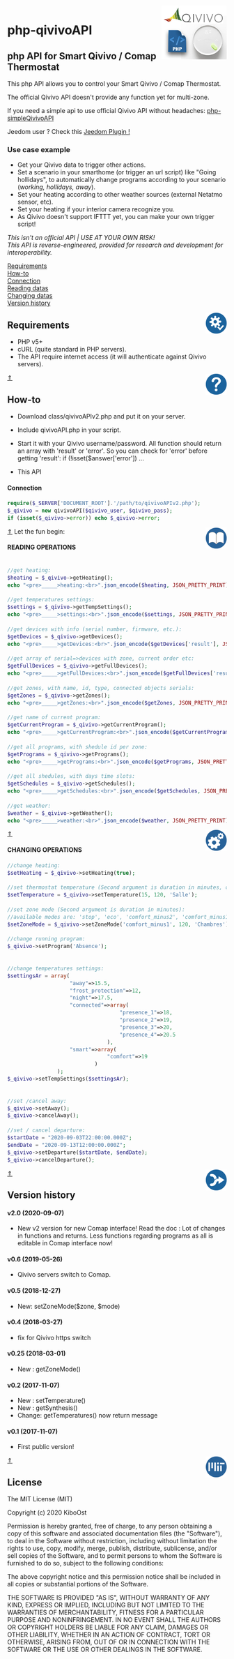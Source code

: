 <img align="right" src="/readmeAssets/qivivoAPI.jpg" width="150">

# php-qivivoAPI

## php API for Smart Qivivo / Comap Thermostat

This php API allows you to control your Smart Qivivo / Comap Thermostat.

The official Qivivo API doesn't provide any function yet for multi-zone.

If you need a simple api to use official Qivivo API without headaches: [php-simpleQivivoAPI](https://github.com/KiboOst/php-simpleQivivoAPI)

Jeedom user ? Check this  [Jeedom Plugin !](https://kiboost.github.io/jeedom_docs/plugins/qivivo/fr_FR/)

### Use case example
- Get your Qivivo data to trigger other actions.<br />
- Set a scenario in your smarthome (or trigger an url script) like "Going hollidays", to automatically change programs according to your scenario (*working, hollidays, away*).<br />
- Set your heating according to other weather sources (external Netatmo sensor, etc).<br />
- Set your heating if your interior camera recognize you.<br />
- As Qivivo doesn't support IFTTT yet, you can make your own trigger script!


*This isn't an official API | USE AT YOUR OWN RISK!<br />
This API is reverse-engineered, provided for research and development for interoperability.*<br />

[Requirements](#requirements)<br />
[How-to](#how-to)<br />
[Connection](#connection)<br />
[Reading datas](#reading-operations)<br />
[Changing datas](#changing-operations)<br />
[Version history](#version-history)<br />

<img align="right" src="/readmeAssets/requirements.png" width="48">

## Requirements
- PHP v5+
- cURL (quite standard in PHP servers).
- The API require internet access (it will authenticate against Qivivo servers).

[&#8657;](#php-qivivoapi)
<img align="right" src="/readmeAssets/howto.png" width="48">
## How-to
- Download class/qivivoAPIv2.php and put it on your server.
- Include qivivoAPI.php in your script.
- Start it with your Qivivo username/password.
All function should return an array with 'result' or 'error'. So you can check for 'error' before getting 'result': if (!isset($answer['error']) ...

- This API

#### Connection

```php
require($_SERVER['DOCUMENT_ROOT'].'/path/to/qivivoAPIv2.php');
$_qivivo = new qivivoAPI($qivivo_user, $qivivo_pass);
if (isset($_qivivo->error)) echo $_qivivo->error;
```

[&#8657;](#php-qivivoapi)
Let the fun begin:
<img align="right" src="/readmeAssets/read.png" width="48">
#### READING OPERATIONS<br />

```php

//get heating:
$heating = $_qivivo->getHeating();
echo "<pre>_____>heating:<br>".json_encode($heating, JSON_PRETTY_PRINT)."</pre><br>";

//get temperatures settings:
$settings = $_qivivo->getTempSettings();
echo "<pre>_____>settings:<br>".json_encode($settings, JSON_PRETTY_PRINT)."</pre><br>";

//get devices with info (serial number, firmware, etc.):
$getDevices = $_qivivo->getDevices();
echo "<pre>_____>getDevices:<br>".json_encode($getDevices['result'], JSON_PRETTY_PRINT)."</pre><br>";

//get array of serial=>devices with zone, current order etc:
$getFullDevices = $_qivivo->getFullDevices();
echo "<pre>_____>getFullDevices:<br>".json_encode($getFullDevices['result'], JSON_PRETTY_PRINT)."</pre><br>";

//get zones, with name, id, type, connected objects serials:
$getZones = $_qivivo->getZones();
echo "<pre>_____>getZones:<br>".json_encode($getZones, JSON_PRETTY_PRINT)."</pre><br>";

//get name of current program:
$getCurrentProgram = $_qivivo->getCurrentProgram();
echo "<pre>_____>getCurrentProgram:<br>".json_encode($getCurrentProgram, JSON_PRETTY_PRINT)."</pre><br>";

//get all programs, with shedule id per zone:
$getPrograms = $_qivivo->getPrograms();
echo "<pre>_____>getPrograms:<br>".json_encode($getPrograms, JSON_PRETTY_PRINT)."</pre><br>";

//get all shedules, with days time slots:
$getSchedules = $_qivivo->getSchedules();
echo "<pre>_____>getSchedules:<br>".json_encode($getSchedules, JSON_PRETTY_PRINT)."</pre><br>";

//get weather:
$weather = $_qivivo->getWeather();
echo "<pre>_____>weather:<br>".json_encode($weather, JSON_PRETTY_PRINT)."</pre><br>";

```

[&#8657;](#php-qivivoapi)
<img align="right" src="/readmeAssets/set.png" width="48">
#### CHANGING OPERATIONS<br />

```php
//change heating:
$setHeating = $_qivivo->setHeating(true);

//set thermostat temperature (Second argument is duration in minutes, can be omitted default 120. Last argument not necessary if one thermostat only):
$setTemperature = $_qivivo->setTemperature(15, 120, 'Salle');

//set zone mode (Second argument is duration in minutes):
//available modes are: 'stop', 'eco', 'comfort_minus2', 'comfort_minus1', 'comfort'
$setZoneMode = $_qivivo->setZoneMode('comfort_minus1', 120, 'Chambres');

//change running program:
$_qivivo->setProgram('Absence');


//change temperatures settings:
$settingsAr = array(
                    "away"=>15.5,
                    "frost_protection"=>12,
                    "night"=>17.5,
                    "connected"=>array(
                                    "presence_1"=>18,
                                    "presence_2"=>19,
                                    "presence_3"=>20,
                                    "presence_4"=>20.5
                                ),
                    "smart"=>array(
                                "comfort"=>19
                            )
                );
$_qivivo->setTempSettings($settingsAr);


//set /cancel away:
$_qivivo->setAway();
$_qivivo->cancelAway();

//set / cancel departure:
$startDate = "2020-09-03T22:00:00.000Z";
$endDate = "2020-09-13T12:00:00.000Z";
$_qivivo->setDeparture($startDate, $endDate);
$_qivivo->cancelDeparture();


```

[&#8657;](#php-qivivoapi)
<img align="right" src="/readmeAssets/changes.png" width="48">
## Version history

#### v2.0 (2020-09-07)
- New v2 version for new Comap interface!
Read the doc : Lot of changes in functions and returns. Less functions regarding programs as all is editable in Comap interface now!

#### v0.6 (2019-05-26)
- Qivivo servers switch to Comap.

#### v0.5 (2018-12-27)
- New: setZoneMode($zone, $mode)

#### v0.4 (2018-03-27)
- fix for Qivivo https switch

#### v0.25 (2018-03-01)
- New : getZoneMode()

#### v0.2 (2017-11-07)
- New : setTemperature()
- New : getSynthesis()
- Change: getTemperatures() now return message

#### v0.1 (2017-11-07)
- First public version!

[&#8657;](#php-qivivoapi)
<img align="right" src="/readmeAssets/mit.png" width="48">
## License

The MIT License (MIT)

Copyright (c) 2020 KiboOst

Permission is hereby granted, free of charge, to any person obtaining a copy
of this software and associated documentation files (the "Software"), to deal
in the Software without restriction, including without limitation the rights
to use, copy, modify, merge, publish, distribute, sublicense, and/or sell
copies of the Software, and to permit persons to whom the Software is
furnished to do so, subject to the following conditions:

The above copyright notice and this permission notice shall be included in all
copies or substantial portions of the Software.

THE SOFTWARE IS PROVIDED "AS IS", WITHOUT WARRANTY OF ANY KIND, EXPRESS OR
IMPLIED, INCLUDING BUT NOT LIMITED TO THE WARRANTIES OF MERCHANTABILITY,
FITNESS FOR A PARTICULAR PURPOSE AND NONINFRINGEMENT. IN NO EVENT SHALL THE
AUTHORS OR COPYRIGHT HOLDERS BE LIABLE FOR ANY CLAIM, DAMAGES OR OTHER
LIABILITY, WHETHER IN AN ACTION OF CONTRACT, TORT OR OTHERWISE, ARISING FROM,
OUT OF OR IN CONNECTION WITH THE SOFTWARE OR THE USE OR OTHER DEALINGS IN THE
SOFTWARE.
